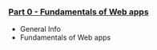 ### [Part 0 - Fundamentals of Web apps](https://fullstackopen.com/en/part0)

- General Info
- Fundamentals of Web apps
